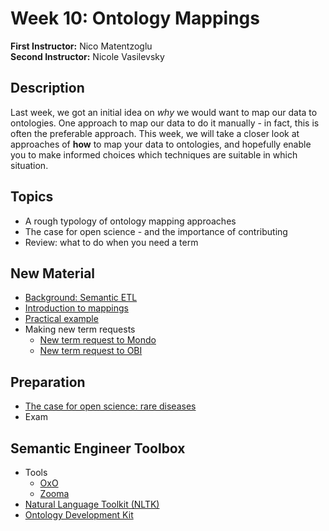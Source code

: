 # Week 10: Ontology Mappings

**First Instructor:** Nico Matentzoglu  
**Second Instructor:** Nicole Vasilevsky

## Description

Last week, we got an initial idea on _why_ we would want to map our data to ontologies.
One approach to map our data to do it manually - in fact, this is often the preferable
approach. This week, we will take a closer look at approaches of **how** to map your data to ontologies, and hopefully enable you to make informed choices which techniques are suitable
in which situation.

## Topics

- A rough typology of ontology mapping approaches
- The case for open science - and the importance of contributing
- Review: what to do when you need a term

## New Material

- [Background: Semantic ETL](semantic_etl.md)
- [Introduction to mappings](mappings.md)
- [Practical example](cancermapping.md)
- Making new term requests
  - [New term request to Mondo](new-term-request-mondo.md)
  - [New term request to OBI](new-term-request-obi.md)

## Preparation

- [The case for open science: rare diseases](https://pubmed.ncbi.nlm.nih.gov/33426479/)
- Exam

## Semantic Engineer Toolbox

- Tools
  - [OxO](https://www.ebi.ac.uk/spot/oxo/)
  - [Zooma](https://www.ebi.ac.uk/spot/zooma/)
- [Natural Language Toolkit (NLTK)](https://www.nltk.org/)
- [Ontology Development Kit](https://github.com/INCATools/ontology-development-kit)
